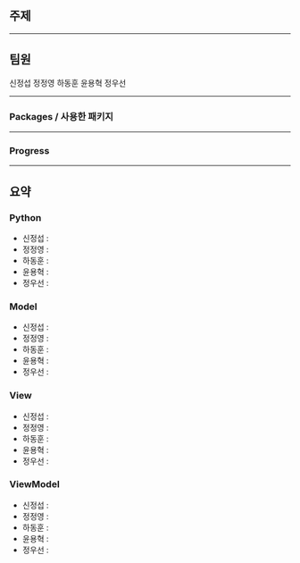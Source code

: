 ## 주제 


--------



## 팀원
신정섭
정정영
하동훈
윤용혁
정우선


--------


### Packages / 사용한 패키지


------


### Progress


------



## 요약
### Python
- 신정섭 : 
- 정정영 :
- 하동훈 :
- 윤용혁 :
- 정우선 :


### Model
- 신정섭 : 
- 정정영 :
- 하동훈 :
- 윤용혁 :
- 정우선 :

### View
- 신정섭 : 
- 정정영 :
- 하동훈 :
- 윤용혁 :
- 정우선 :

### ViewModel
- 신정섭 : 
- 정정영 :
- 하동훈 :
- 윤용혁 :
- 정우선 :



